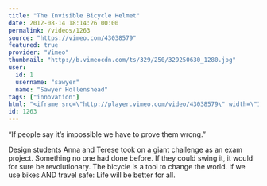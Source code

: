 ```yaml
---
title: "The Invisible Bicycle Helmet"
date: 2012-08-14 18:14:26 00:00
permalink: /videos/1263
source: "https://vimeo.com/43038579"
featured: true
provider: "Vimeo"
thumbnail: "http://b.vimeocdn.com/ts/329/250/329250630_1280.jpg"
user:
  id: 1
  username: "sawyer"
  name: "Sawyer Hollenshead"
tags: ["innovation"]
html: "<iframe src=\"http://player.vimeo.com/video/43038579\" width=\"1280\" height=\"720\" frameborder=\"0\" webkitAllowFullScreen mozallowfullscreen allowFullScreen></iframe>"
id: 1263
---
```


“If people say it’s impossible we have to prove them wrong.”

Design students Anna and Terese took on a giant challenge as an exam project. Something no one had done before. If they could swing it, it would for sure be revolutionary. The bicycle is a tool to change the world. If we use bikes AND travel safe: Life will be better for all.